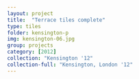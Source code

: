 ```yaml
---
layout: project
title:  "Terrace tiles complete"
type: tiles
folder: kensington-p
img: kensington-06.jpg
group: projects
category: [2012]
collection: "Kensington '12"
collection-full: "Kensington, London '12" 
---
```



